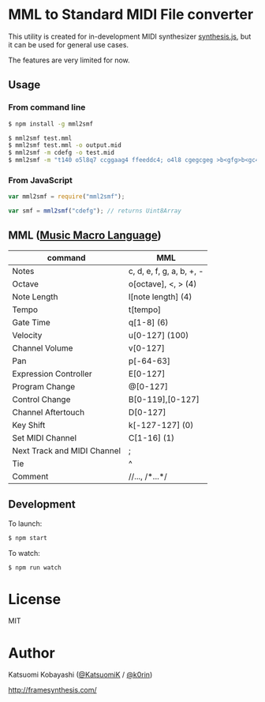 # MML to Standard MIDI File converter

This utility is created for in-development MIDI synthesizer [synthesis.js](https://github.com/KatsuomiK/synthesis.js), but it can be used for general use cases.

The features are very limited for now.

## Usage

### From command line

```bash
$ npm install -g mml2smf

$ mml2smf test.mml
$ mml2smf test.mml -o output.mid
$ mml2smf -m cdefg -o test.mid
$ mml2smf -m "t140 o5l8q7 ccggaag4 ffeeddc4; o4l8 cgegcgeg >b<gfg>b<gc4" -o test.mid
```

### From JavaScript

```js
var mml2smf = require("mml2smf");

var smf = mml2smf("cdefg"); // returns Uint8Array
```

## MML ([Music Macro Language](https://en.wikipedia.org/wiki/Music_Macro_Language))

command|MML
-------|---
Notes|c, d, e, f, g, a, b, +, -
Octave|o\[octave\], &lt;, &gt; (4)
Note Length|l\[note length\] (4)
Tempo|t\[tempo\]
Gate Time|q\[1-8\] (6)
Velocity|u\[0-127\] (100)
Channel Volume|v\[0-127\]
Pan|p\[-64-63\]
Expression Controller|E\[0-127\]
Program Change|@\[0-127\]
Control Change|B\[0-119\],\[0-127\]
Channel Aftertouch|D\[0-127\]
Key Shift|k\[-127-127\] (0)
Set MIDI Channel|C\[1-16\] (1)
Next Track and MIDI Channel|;
Tie|^
Comment|//..., /\*...\*/

## Development

To launch:

```bash
$ npm start
```

To watch:

```bash
$ npm run watch
```

# License

MIT

# Author

Katsuomi Kobayashi ([@KatsuomiK](https://twitter.com/KatsuomiK) / [@k0rin](https://twitter.com/k0rin))

http://framesynthesis.com/

